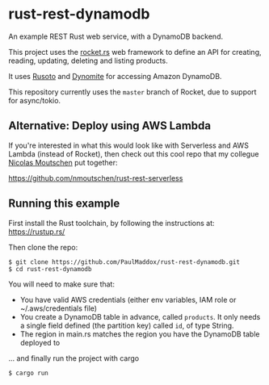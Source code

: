 # rust-rest-dynamodb

An example REST Rust web service, with a DynamoDB backend.

This project uses the [rocket.rs](rocket.rs) web framework to define an API for creating, reading, updating, deleting and listing products.

It uses [Rusoto](https://github.com/rusoto/rusoto) and [Dynomite](https://github.com/softprops/dynomite) for accessing Amazon DynamoDB.

This repository currently uses the `master` branch of Rocket, due to support for async/tokio.


## Alternative: Deploy using AWS Lambda

If you're interested in what this would look like with Serverless and AWS Lambda (instead of Rocket), then check out this cool repo that my collegue [Nicolas Moutschen](https://twitter.com/NMoutschen) put together:

https://github.com/nmoutschen/rust-rest-serverless

## Running this example

First install the Rust toolchain, by following the instructions at: https://rustup.rs/

Then clone the repo:

```
$ git clone https://github.com/PaulMaddox/rust-rest-dynamodb.git
$ cd rust-rest-dynamodb
```

You will need to make sure that:

 - You have valid AWS credentials (either env variables, IAM role or ~/.aws/credentials file)
 - You create a DynamoDB table in advance, called `products`. It only needs a single field defined (the partition key) called `id`, of type String.
 - The region in main.rs matches the region you have the DynamoDB table deployed to

... and finally run the project with cargo

```
$ cargo run 
```
